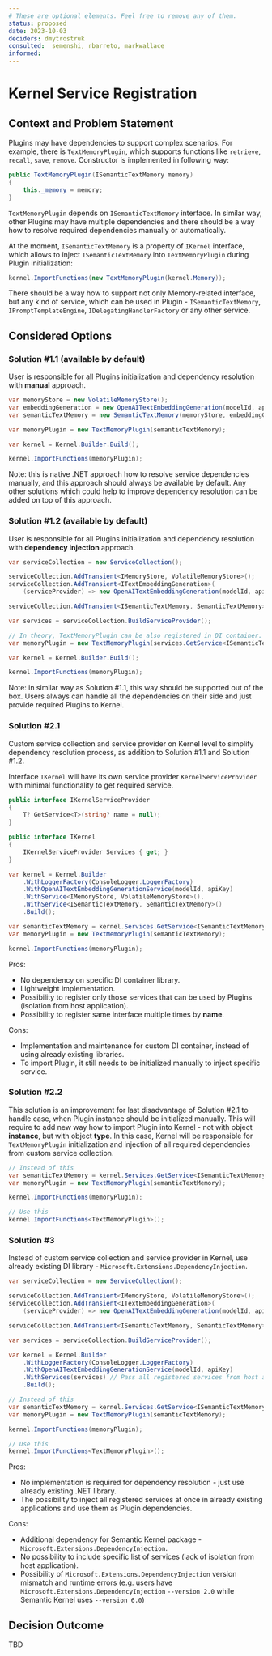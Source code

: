 ```yaml
---
# These are optional elements. Feel free to remove any of them.
status: proposed
date: 2023-10-03
deciders: dmytrostruk
consulted:  semenshi, rbarreto, markwallace
informed: 
---
```

# Kernel Service Registration

## Context and Problem Statement

Plugins may have dependencies to support complex scenarios. For example, there is `TextMemoryPlugin`, which supports functions like `retrieve`, `recall`, `save`, `remove`. Constructor is implemented in following way:

```csharp
public TextMemoryPlugin(ISemanticTextMemory memory)
{
    this._memory = memory;
}
```

`TextMemoryPlugin` depends on `ISemanticTextMemory` interface. In similar way, other Plugins may have multiple dependencies and there should be a way how to resolve required dependencies manually or automatically.

At the moment, `ISemanticTextMemory` is a property of `IKernel` interface, which allows to inject `ISemanticTextMemory` into `TextMemoryPlugin` during Plugin initialization:

```csharp
kernel.ImportFunctions(new TextMemoryPlugin(kernel.Memory));
```

There should be a way how to support not only Memory-related interface, but any kind of service, which can be used in Plugin - `ISemanticTextMemory`, `IPromptTemplateEngine`, `IDelegatingHandlerFactory` or any other service.

## Considered Options

### Solution #1.1 (available by default)

User is responsible for all Plugins initialization and dependency resolution with **manual** approach.

```csharp
var memoryStore = new VolatileMemoryStore();
var embeddingGeneration = new OpenAITextEmbeddingGeneration(modelId, apiKey);
var semanticTextMemory = new SemanticTextMemory(memoryStore, embeddingGeneration);

var memoryPlugin = new TextMemoryPlugin(semanticTextMemory);

var kernel = Kernel.Builder.Build();

kernel.ImportFunctions(memoryPlugin);
```

Note: this is native .NET approach how to resolve service dependencies manually, and this approach should always be available by default. Any other solutions which could help to improve dependency resolution can be added on top of this approach.

### Solution #1.2 (available by default)

User is responsible for all Plugins initialization and dependency resolution with **dependency injection** approach.

```csharp
var serviceCollection = new ServiceCollection();

serviceCollection.AddTransient<IMemoryStore, VolatileMemoryStore>();
serviceCollection.AddTransient<ITextEmbeddingGeneration>(
    (serviceProvider) => new OpenAITextEmbeddingGeneration(modelId, apiKey));

serviceCollection.AddTransient<ISemanticTextMemory, SemanticTextMemory>();

var services = serviceCollection.BuildServiceProvider();

// In theory, TextMemoryPlugin can be also registered in DI container.
var memoryPlugin = new TextMemoryPlugin(services.GetService<ISemanticTextMemory>());

var kernel = Kernel.Builder.Build();

kernel.ImportFunctions(memoryPlugin);
```

Note: in similar way as Solution #1.1, this way should be supported out of the box. Users always can handle all the dependencies on their side and just provide required Plugins to Kernel.

### Solution #2.1

Custom service collection and service provider on Kernel level to simplify dependency resolution process, as addition to Solution #1.1 and Solution #1.2.

Interface `IKernel` will have its own service provider `KernelServiceProvider` with minimal functionality to get required service.

```csharp
public interface IKernelServiceProvider 
{
    T? GetService<T>(string? name = null);
} 

public interface IKernel 
{
    IKernelServiceProvider Services { get; }
}
```

```csharp
var kernel = Kernel.Builder
    .WithLoggerFactory(ConsoleLogger.LoggerFactory)
    .WithOpenAITextEmbeddingGenerationService(modelId, apiKey)
    .WithService<IMemoryStore, VolatileMemoryStore>(),
    .WithService<ISemanticTextMemory, SemanticTextMemory>()
    .Build();

var semanticTextMemory = kernel.Services.GetService<ISemanticTextMemory>();
var memoryPlugin = new TextMemoryPlugin(semanticTextMemory);

kernel.ImportFunctions(memoryPlugin);
```

Pros:

- No dependency on specific DI container library.
- Lightweight implementation.
- Possibility to register only those services that can be used by Plugins (isolation from host application).
- Possibility to register same interface multiple times by **name**.

Cons:

- Implementation and maintenance for custom DI container, instead of using already existing libraries.
- To import Plugin, it still needs to be initialized manually to inject specific service.

### Solution #2.2

This solution is an improvement for last disadvantage of Solution #2.1 to handle case, when Plugin instance should be initialized manually. This will require to add new way how to import Plugin into Kernel - not with object **instance**, but with object **type**. In this case, Kernel will be responsible for `TextMemoryPlugin` initialization and injection of all required dependencies from custom service collection.

```csharp
// Instead of this
var semanticTextMemory = kernel.Services.GetService<ISemanticTextMemory>();
var memoryPlugin = new TextMemoryPlugin(semanticTextMemory);

kernel.ImportFunctions(memoryPlugin);

// Use this
kernel.ImportFunctions<TextMemoryPlugin>();
```

### Solution #3

Instead of custom service collection and service provider in Kernel, use already existing DI library - `Microsoft.Extensions.DependencyInjection`.

```csharp
var serviceCollection = new ServiceCollection();

serviceCollection.AddTransient<IMemoryStore, VolatileMemoryStore>();
serviceCollection.AddTransient<ITextEmbeddingGeneration>(
    (serviceProvider) => new OpenAITextEmbeddingGeneration(modelId, apiKey));

serviceCollection.AddTransient<ISemanticTextMemory, SemanticTextMemory>();

var services = serviceCollection.BuildServiceProvider();

var kernel = Kernel.Builder
    .WithLoggerFactory(ConsoleLogger.LoggerFactory)
    .WithOpenAITextEmbeddingGenerationService(modelId, apiKey)
    .WithServices(services) // Pass all registered services from host application to Kernel
    .Build();

// Instead of this
var semanticTextMemory = kernel.Services.GetService<ISemanticTextMemory>();
var memoryPlugin = new TextMemoryPlugin(semanticTextMemory);

kernel.ImportFunctions(memoryPlugin);

// Use this
kernel.ImportFunctions<TextMemoryPlugin>();
```

Pros:

- No implementation is required for dependency resolution - just use already existing .NET library.
- The possibility to inject all registered services at once in already existing applications and use them as Plugin dependencies.

Cons:

- Additional dependency for Semantic Kernel package - `Microsoft.Extensions.DependencyInjection`.
- No possibility to include specific list of services (lack of isolation from host application).
- Possibility of `Microsoft.Extensions.DependencyInjection` version mismatch and runtime errors (e.g. users have `Microsoft.Extensions.DependencyInjection` `--version 2.0`  while Semantic Kernel uses `--version 6.0`)

## Decision Outcome

TBD
